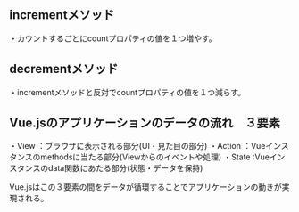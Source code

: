 ## incrementメソッド
・カウントするごとにcountプロパティの値を１つ増やす。

## decrementメソッド
・incrementメソッドと反対でcountプロパティの値を１つ減らす。

## Vue.jsのアプリケーションのデータの流れ　３要素
・View    ：ブラウザに表示される部分(UI・見た目の部分)
・Action  ：Vueインスタンスのmethodsに当たる部分(Viewからのイベントや処理)
・State    :Vueインスタンスのdata関数にあたる部分(状態・データを保持)

Vue.jsはこの３要素の間をデータが循環することでアプリケーションの動きが実現される。
